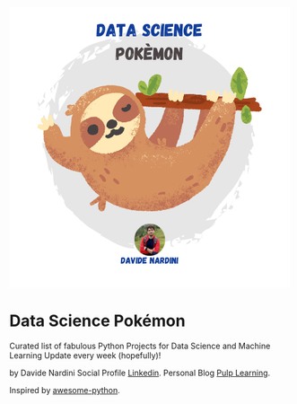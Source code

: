 ![DataSciencePokemon-LOGO](https://raw.githubusercontent.com/dnardini16/DataSciencePokemon/main/logo.png)

# Data Science Pokémon

Curated list of fabulous Python Projects for Data Science and Machine Learning
Update every week (hopefully)!

by Davide Nardini
Social Profile [Linkedin](https://www.linkedin.com/in/davide-nardini).
Personal Blog [Pulp Learning](https://pulplearning.altervista.org).

Inspired by [awesome-python](https://github.com/vinta/awesome-python).